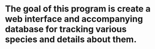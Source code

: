 The goal of this program is create a web interface and accompanying database for tracking various species and details about them.
===============
